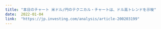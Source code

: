 ```yaml
---
title: "本日のチャート 米ドル/円のテクニカル・チャートは、ドル高トレンドを示唆"
date:  2022-01-04
link:  "https://jp.investing.com/analysis/article-200203199"
---
```

